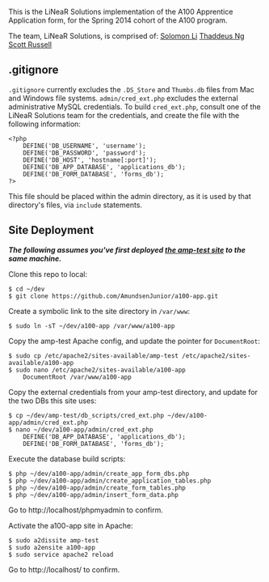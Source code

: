 This is the LiNeaR Solutions implementation of the A100 Apprentice Application form, for the Spring 2014 cohort of the A100 program.

The team, LiNeaR Solutions, is comprised of:
[Solomon Li](https://github.com/soloub)
[Thaddeus Ng](https://github.com/ThaddeusANg)
[Scott Russell](https://github.com/AmundsenJunior)

## .gitignore

`.gitignore` currently excludes the `.DS_Store` and `Thumbs.db` files from Mac and Windows file systems. `admin/cred_ext.php` excludes the external administrative MySQL credentials. To build `cred_ext.php`, consult one of the LiNeaR Solutions team for the credentials, and create the file with the following information:
```
<?php
    DEFINE('DB_USERNAME', 'username');
    DEFINE('DB_PASSWORD', 'password');
    DEFINE('DB_HOST', 'hostname[:port]');
    DEFINE('DB_APP_DATABASE', 'applications_db');
    DEFINE('DB_FORM_DATABASE', 'forms_db');
?>
```
This file should be placed within the admin directory, as it is used by that directory's files, via `include` statements.

## Site Deployment
***The following assumes you've first deployed [the amp-test site](https://github.com/AmundsenJunior/amp-test) to the same machine.***

Clone this repo to local:
```
$ cd ~/dev
$ git clone https://github.com/AmundsenJunior/a100-app.git
```

Create a symbolic link to the site directory in ```/var/www```:
```
$ sudo ln -sT ~/dev/a100-app /var/www/a100-app
```

Copy the amp-test Apache config, and update the pointer for ```DocumentRoot```:
```
$ sudo cp /etc/apache2/sites-available/amp-test /etc/apache2/sites-available/a100-app
$ sudo nano /etc/apache2/sites-available/a100-app
    DocumentRoot /var/www/a100-app
```

Copy the external credentials from your amp-test directory, and update for the two DBs this site uses:
```
$ cp ~/dev/amp-test/db_scripts/cred_ext.php ~/dev/a100-app/admin/cred_ext.php
$ nano ~/dev/a100-app/admin/cred_ext.php
    DEFINE('DB_APP_DATABASE', 'applications_db');
    DEFINE('DB_FORM_DATABASE', 'forms_db');
```

Execute the database build scripts:
```
$ php ~/dev/a100-app/admin/create_app_form_dbs.php
$ php ~/dev/a100-app/admin/create_application_tables.php
$ php ~/dev/a100-app/admin/create_form_tables.php
$ php ~/dev/a100-app/admin/insert_form_data.php
```

Go to http://localhost/phpmyadmin to confirm.

Activate the a100-app site in Apache:
```
$ sudo a2dissite amp-test
$ sudo a2ensite a100-app
$ sudo service apache2 reload
```

Go to http://localhost/ to confirm.

